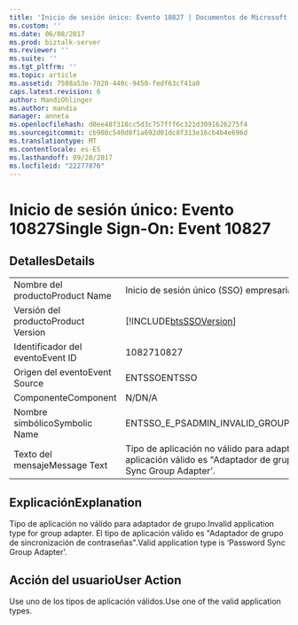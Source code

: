 ```yaml
---
title: 'Inicio de sesión único: Evento 10827 | Documentos de Microsoft'
ms.custom: ''
ms.date: 06/08/2017
ms.prod: biztalk-server
ms.reviewer: ''
ms.suite: ''
ms.tgt_pltfrm: ''
ms.topic: article
ms.assetid: 7508a53e-7020-440c-9450-fedf63cf41a0
caps.latest.revision: 6
author: MandiOhlinger
ms.author: mandia
manager: anneta
ms.openlocfilehash: d0ee48f318cc5d3c757fff6c321d3091626275f4
ms.sourcegitcommit: cb908c540d8f1a692d01dc8f313e16cb4b4e696d
ms.translationtype: MT
ms.contentlocale: es-ES
ms.lasthandoff: 09/20/2017
ms.locfileid: "22277876"
---
```

# <a name="single-sign-on-event-10827"></a><span data-ttu-id="c4eac-102">Inicio de sesión único: Evento 10827</span><span class="sxs-lookup"><span data-stu-id="c4eac-102">Single Sign-On: Event 10827</span></span>
## <a name="details"></a><span data-ttu-id="c4eac-103">Detalles</span><span class="sxs-lookup"><span data-stu-id="c4eac-103">Details</span></span>  
  
|||  
|-|-|  
|<span data-ttu-id="c4eac-104">Nombre del producto</span><span class="sxs-lookup"><span data-stu-id="c4eac-104">Product Name</span></span>|<span data-ttu-id="c4eac-105">Inicio de sesión único (SSO) empresarial</span><span class="sxs-lookup"><span data-stu-id="c4eac-105">Enterprise Single Sign-On</span></span>|  
|<span data-ttu-id="c4eac-106">Versión del producto</span><span class="sxs-lookup"><span data-stu-id="c4eac-106">Product Version</span></span>|[!INCLUDE[btsSSOVersion](../includes/btsssoversion-md.md)]|  
|<span data-ttu-id="c4eac-107">Identificador del evento</span><span class="sxs-lookup"><span data-stu-id="c4eac-107">Event ID</span></span>|<span data-ttu-id="c4eac-108">10827</span><span class="sxs-lookup"><span data-stu-id="c4eac-108">10827</span></span>|  
|<span data-ttu-id="c4eac-109">Origen del evento</span><span class="sxs-lookup"><span data-stu-id="c4eac-109">Event Source</span></span>|<span data-ttu-id="c4eac-110">ENTSSO</span><span class="sxs-lookup"><span data-stu-id="c4eac-110">ENTSSO</span></span>|  
|<span data-ttu-id="c4eac-111">Componente</span><span class="sxs-lookup"><span data-stu-id="c4eac-111">Component</span></span>|<span data-ttu-id="c4eac-112">N/D</span><span class="sxs-lookup"><span data-stu-id="c4eac-112">N/A</span></span>|  
|<span data-ttu-id="c4eac-113">Nombre simbólico</span><span class="sxs-lookup"><span data-stu-id="c4eac-113">Symbolic Name</span></span>|<span data-ttu-id="c4eac-114">ENTSSO_E_PSADMIN_INVALID_GROUP_ADAPTER_TYPE</span><span class="sxs-lookup"><span data-stu-id="c4eac-114">ENTSSO_E_PSADMIN_INVALID_GROUP_ADAPTER_TYPE</span></span>|  
|<span data-ttu-id="c4eac-115">Texto del mensaje</span><span class="sxs-lookup"><span data-stu-id="c4eac-115">Message Text</span></span>|<span data-ttu-id="c4eac-116">Tipo de aplicación no válido para adaptador de grupo.</span><span class="sxs-lookup"><span data-stu-id="c4eac-116">Invalid application type for group adapter.</span></span> <span data-ttu-id="c4eac-117">El tipo de aplicación válido es "Adaptador de grupo de sincronización de contraseñas".</span><span class="sxs-lookup"><span data-stu-id="c4eac-117">Valid application type is ‘Password Sync Group Adapter’.</span></span>|  
  
## <a name="explanation"></a><span data-ttu-id="c4eac-118">Explicación</span><span class="sxs-lookup"><span data-stu-id="c4eac-118">Explanation</span></span>  
 <span data-ttu-id="c4eac-119">Tipo de aplicación no válido para adaptador de grupo.</span><span class="sxs-lookup"><span data-stu-id="c4eac-119">Invalid application type for group adapter.</span></span> <span data-ttu-id="c4eac-120">El tipo de aplicación válido es "Adaptador de grupo de sincronización de contraseñas".</span><span class="sxs-lookup"><span data-stu-id="c4eac-120">Valid application type is ‘Password Sync Group Adapter’.</span></span>  
  
## <a name="user-action"></a><span data-ttu-id="c4eac-121">Acción del usuario</span><span class="sxs-lookup"><span data-stu-id="c4eac-121">User Action</span></span>  
 <span data-ttu-id="c4eac-122">Use uno de los tipos de aplicación válidos.</span><span class="sxs-lookup"><span data-stu-id="c4eac-122">Use one of the valid application types.</span></span>